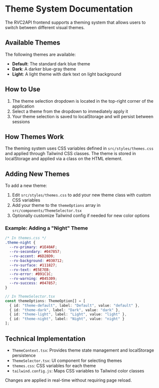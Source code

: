 # Theme System Documentation

The RVC2API frontend supports a theming system that allows users to switch between different visual themes.

## Available Themes

The following themes are available:

- **Default**: The standard dark blue theme
- **Dark**: A darker blue-gray theme
- **Light**: A light theme with dark text on light background

## How to Use

1. The theme selection dropdown is located in the top-right corner of the application
2. Select a theme from the dropdown to immediately apply it
3. Your theme selection is saved to localStorage and will persist between sessions

## How Themes Work

The theming system uses CSS variables defined in `src/styles/themes.css` and applied through Tailwind CSS classes. The theme is stored in localStorage and applied via a class on the HTML element.

## Adding New Themes

To add a new theme:

1. Edit `src/styles/themes.css` to add your new theme class with custom CSS variables
2. Add your theme to the `themeOptions` array in `src/components/ThemeSelector.tsx`
3. Optionally customize Tailwind config if needed for new color options

### Example: Adding a "Night" Theme

```css
/* In themes.css */
.theme-night {
  --rv-primary: #1E40AF;
  --rv-secondary: #047857;
  --rv-accent: #6D28D9;
  --rv-background: #030712;
  --rv-surface: #111827;
  --rv-text: #E5E7EB;
  --rv-error: #B91C1C;
  --rv-warning: #B45309;
  --rv-success: #047857;
}
```

```typescript
// In ThemeSelector.tsx
const themeOptions: ThemeOption[] = [
  { id: "theme-default", label: "Default", value: "default" },
  { id: "theme-dark", label: "Dark", value: "dark" },
  { id: "theme-light", label: "Light", value: "light" },
  { id: "theme-night", label: "Night", value: "night" }
];
```

## Technical Implementation

- `ThemeContext.tsx`: Provides theme state management and localStorage persistence
- `ThemeSelector.tsx`: UI component for selecting themes
- `themes.css`: CSS variables for each theme
- `tailwind.config.js`: Maps CSS variables to Tailwind color classes

Changes are applied in real-time without requiring page reload.
